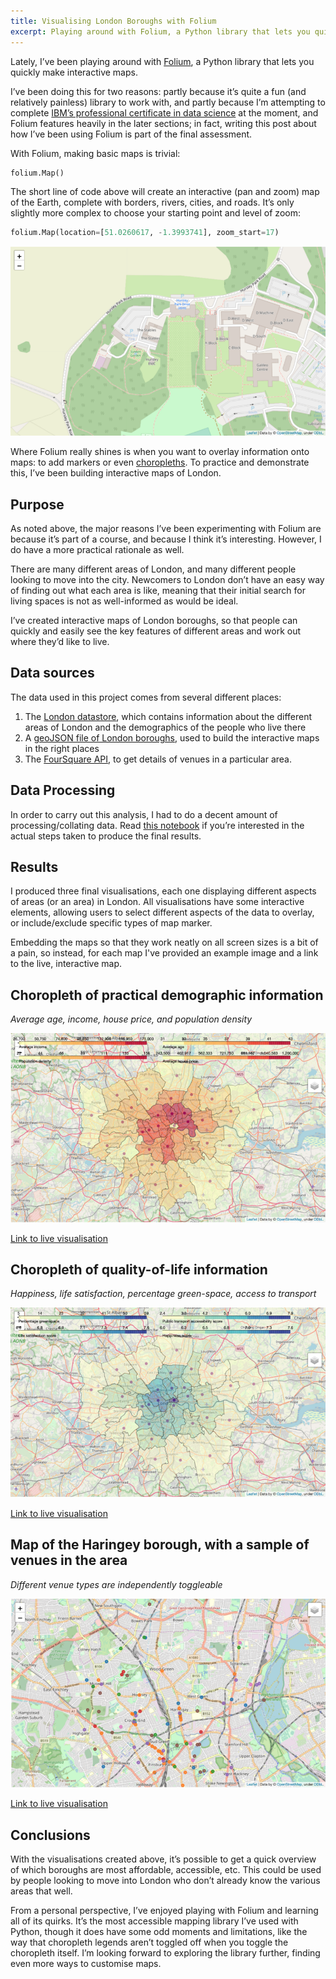 ```yaml
---
title: Visualising London Boroughs with Folium
excerpt: Playing around with Folium, a Python library that lets you quickly make interactive maps.
---
```


Lately, I’ve been playing around with [Folium](https://python-visualization.github.io/folium/), a Python library that lets you quickly make interactive maps.

I’ve been doing this for two reasons: partly because it’s quite a fun (and relatively painless) library to work with, and partly because I’m attempting to complete [IBM’s professional certificate in data science](https://www.coursera.org/professional-certificates/ibm-data-science) at the moment, and Folium features heavily in the later sections; in fact, writing this post about how I’ve been using Folium is part of the final assessment.

With Folium, making basic maps is trivial:

```py
folium.Map()
```

The short line of code above will create an interactive (pan and zoom) map of the Earth, complete with borders, rivers, cities, and roads. It’s only slightly more complex to choose your starting point and level of zoom:

```py
folium.Map(location=[51.0260617, -1.3993741], zoom_start=17)
```

![IBM Hursley, shown using a Folium map](/assets/images/ibm_hursley_folium.png)

Where Folium really shines is when you want to overlay information onto maps: to add markers or even [choropleths](https://en.wikipedia.org/wiki/Choropleth_map). To practice and demonstrate this, I’ve been building interactive maps of London.

## Purpose

As noted above, the major reasons I’ve been experimenting with Folium are because it’s part of a course, and because I think it’s interesting. However, I do have a more practical rationale as well.

There are many different areas of London, and many different people looking to move into the city. Newcomers to London don’t have an easy way of finding out what each area is like, meaning that their initial search for living spaces is not as well-informed as would be ideal.

I’ve created interactive maps of London boroughs, so that people can quickly and easily see the key features of different areas and work out where they’d like to live.

## Data sources

The data used in this project comes from several different places:

1. The [London datastore](http://data.london.gov.uk/), which contains information about the different areas of London and the demographics of the people who live there
2. A [geoJSON file of London boroughs](https://github.com/radoi90/housequest-data/blob/master/london_boroughs.geojson), used to build the interactive maps in the right places
3. The [FourSquare API](https://developer.foursquare.com/docs), to get details of venues in a particular area.

## Data Processing

In order to carry out this analysis, I had to do a decent amount of processing/collating data. Read [this notebook](https://github.com/Peritract/Coursera_Capstone/blob/master/IBM%20Professional%20Certificate%20Capstone%20Project.ipynb) if you’re interested in the actual steps taken to produce the final results.

## Results

I produced three final visualisations, each one displaying different aspects of areas (or an area) in London. All visualisations have some interactive elements, allowing users to select different aspects of the data to overlay, or include/exclude specific types of map marker.

Embedding the maps so that they work neatly on all screen sizes is a bit of a pain, so instead, for each map I've provided an example image and a link to the live, interactive map.

## Choropleth of practical demographic information

*Average age, income, house price, and population density*

![A map of London boroughs showing economic information.](/assets/images/borough_map_1.png)

[Link to live visualisation](https://london-borough-maps.glitch.me/practical.html)

## Choropleth of quality-of-life information

*Happiness, life satisfaction, percentage green-space, access to transport*

![A map of London boroughs displaying quality-of-life information.](/assets/images/borough_map_2.png)

[Link to live visualisation](https://london-borough-maps.glitch.me/emotional.html)

## Map of the Haringey borough, with a sample of venues in the area

*Different venue types are independently toggleable*

![A map of the Haringey borough showing venues.](/assets/images/borough_map_3.png)

[Link to live visualisation](https://london-borough-maps.glitch.me/haringey.html)

## Conclusions

With the visualisations created above, it’s possible to get a quick overview of which boroughs are most affordable, accessible, etc. This could be used by people looking to move into London who don’t already know the various areas that well.

From a personal perspective, I’ve enjoyed playing with Folium and learning all of its quirks. It’s the most accessible mapping library I’ve used with Python, though it does have some odd moments and limitations, like the way that choropleth legends aren’t toggled off when you toggle the choropleth itself. I’m looking forward to exploring the library further, finding even more ways to customise maps.
